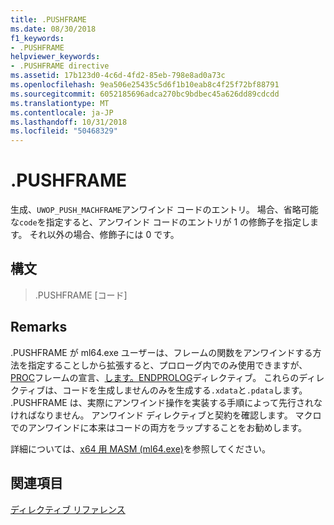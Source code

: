 ```yaml
---
title: .PUSHFRAME
ms.date: 08/30/2018
f1_keywords:
- .PUSHFRAME
helpviewer_keywords:
- .PUSHFRAME directive
ms.assetid: 17b123d0-4c6d-4fd2-85eb-798e8ad0a73c
ms.openlocfilehash: 9ea506e25435c5d6f1b10eab8c4f25f72bf88791
ms.sourcegitcommit: 6052185696adca270bc9bdbec45a626dd89cdcdd
ms.translationtype: MT
ms.contentlocale: ja-JP
ms.lasthandoff: 10/31/2018
ms.locfileid: "50468329"
---
```

# <a name="pushframe"></a>.PUSHFRAME

生成、`UWOP_PUSH_MACHFRAME`アンワインド コードのエントリ。 場合、省略可能な`code`を指定すると、アンワインド コードのエントリが 1 の修飾子を指定します。 それ以外の場合、修飾子には 0 です。

## <a name="syntax"></a>構文

> .PUSHFRAME [コード]

## <a name="remarks"></a>Remarks

.PUSHFRAME が ml64.exe ユーザーは、フレームの関数をアンワインドする方法を指定することしから拡張すると、プロローグ内でのみ使用できますが、 [PROC](../../assembler/masm/proc.md)フレームの宣言、[します。ENDPROLOG](../../assembler/masm/dot-endprolog.md)ディレクティブ。 これらのディレクティブは、コードを生成しませんのみを生成する`.xdata`と`.pdata`します。 .PUSHFRAME は、実際にアンワインド操作を実装する手順によって先行されなければなりません。 アンワインド ディレクティブと契約を確認します。 マクロでのアンワインドに本来はコードの両方をラップすることをお勧めします。

詳細については、[x64 用 MASM (ml64.exe)](../../assembler/masm/masm-for-x64-ml64-exe.md)を参照してください。

## <a name="see-also"></a>関連項目

[ディレクティブ リファレンス](../../assembler/masm/directives-reference.md)<br/>